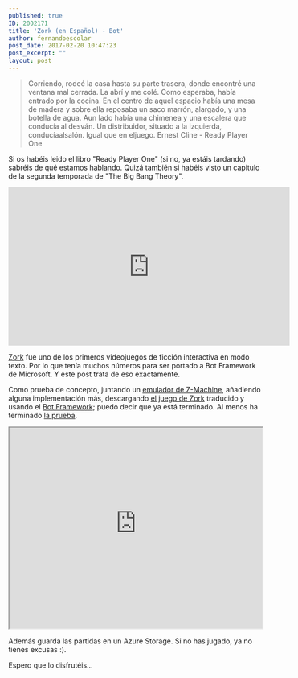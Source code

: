 ```yaml
---
published: true
ID: 2002171
title: 'Zork (en Español) - Bot'
author: fernandoescolar
post_date: 2017-02-20 10:47:23
post_excerpt: ""
layout: post
---
```

> Corriendo, rodeé la casa hasta su parte trasera, donde encontré una ventana mal cerrada. La abrí y me colé. Como esperaba, había entrado por la cocina. En el centro de aquel espacio había una mesa de madera y sobre ella reposaba un saco marrón, alargado, y una botella de agua. Aun lado había una chimenea y una escalera que conducía al desván. Un distribuidor, situado a la izquierda, conducíaalsalón. Igual que en eljuego.<!--break-->
> Ernest Cline - Ready Player One

Si os habéis leido el libro "Ready Player One" (si no, ya estáis tardando) sabréis de qué estamos hablando. Quizá también si habéis visto un capitulo de la segunda temporada de "The Big Bang Theory".

<iframe width="560" height="315" src="https://www.youtube.com/embed/Z-YFHHG4cvg" frameborder="0" allowfullscreen></iframe>

[Zork](https://es.wikipedia.org/wiki/Zork) fue uno de los primeros videojuegos de ficción interactiva en modo texto. Por lo que tenía muchos números para ser portado a Bot Framework de Microsoft. Y este post trata de eso exactamente.

Como prueba de concepto, juntando un [emulador de Z-Machine](https://github.com/thiloplanz/glulx-typescript), añadiendo alguna implementación más, descargando [el juego de Zork](https://juegosdetexto.wordpress.com/al-oeste-de-la-casa/salon-de-juegos/) traducido y usando el [Bot Framework](https://dev.botframework.com/); puedo decir que ya está terminado. Al menos ha terminado [la prueba](https://github.com/fernandoescolar/zork-spanish-bot).

<iframe src='https://webchat.botframework.com/embed/zork-spanish?s=hW9r9ekFv7w.cwA.5Ek.1UR7-opzpI3gcs4rLaObhZhcYcKiI2XLhTj4hPL3wQE' style="width: 100%;height: 400px;"></iframe>

Además guarda las partidas en un Azure Storage. Si no has jugado, ya no tienes excusas :).

Espero que lo disfrutéis...
